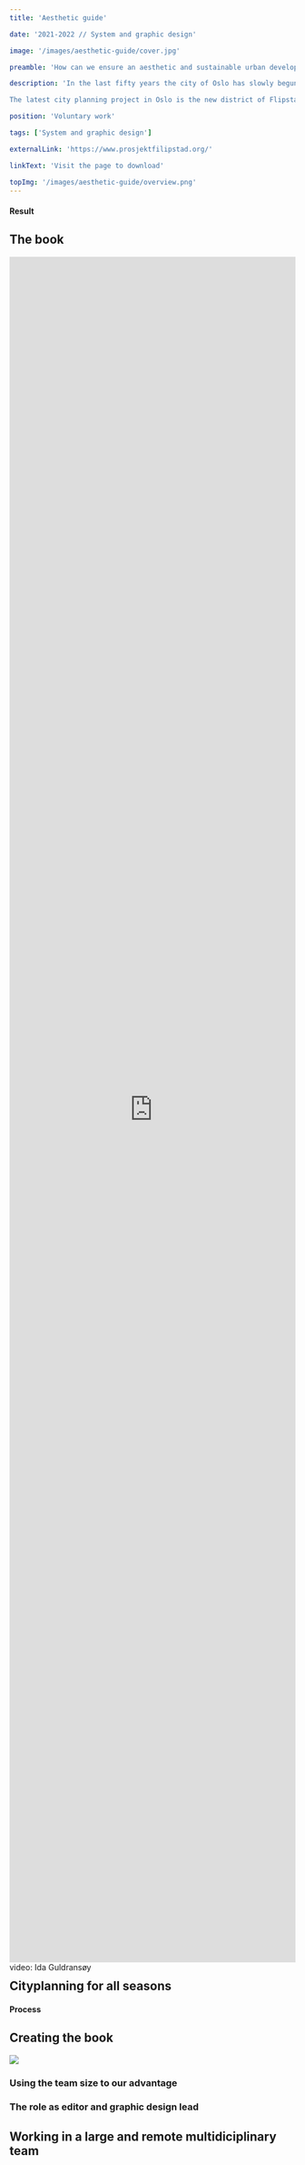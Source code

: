 ```yaml
---
title: 'Aesthetic guide'

date: '2021-2022 // System and graphic design'

image: '/images/aesthetic-guide/cover.jpg'

preamble: 'How can we ensure an aesthetic and sustainable urban development for the city of Oslo?'

description: 'In the last fifty years the city of Oslo has slowly begun to neglect the value of aestethics in architecture and city planning. There are very few parts of the law that regulate what materials are used and how they are used - which has a negative imapact on the people that live in the city.

The latest city planning project in Oslo is the new district of Flipstad. To create a new perspective on how we should approach aesthetics in city planning thirty students took on the challange to convince the politicians and have the voice of the youth heard in the public space.'

position: 'Voluntary work'

tags: ['System and graphic design']

externalLink: 'https://www.prosjektfilipstad.org/'

linkText: 'Visit the page to download'

topImg: '/images/aesthetic-guide/overview.png'
---
```


#### Result

## The book

<div class="pictureContainer" style="width: 100%; height: 75vh;">
<iframe src="https://player.vimeo.com/video/744638399?background=1&h=944437320d&autoplay=1&color=000000&title=0&byline=0&portrait=0&muted=1" style="width:100%; height: 100%; justify-self: end" frameborder="0" allow="autoplay; fullscreen; picture-in-picture" allowfullscreen></iframe>
<figcaption class="t-right"> video: Ida Guldransøy
</figcaption>
</div>

<!-- <img src="images/aesthetic-guide/book-1.jpg" class="contentImg">

<img src="images/aesthetic-guide/book-2.jpg" class="contentImg">

<img src="images/aesthetic-guide/book-cover.jpg" class="contentImg"> -->

## Cityplanning for all seasons

<!-- <img src="images/aesthetic-guide/Hasvold-bad.png" class="contentImg">

<img src="images/aesthetic-guide/pool-winter-summer.
png" class="contentImg">

<img src="images/aesthetic-guide/sauna-winter-summer.png" class="contentImg"> -->

#### Process

## Creating the book

<img src="images/aesthetic-guide/main-illustration_åshild-fostervold.png" class="contentImg">

<!-- ### Field study

<div class="flexImg">
<img src="images/aesthetic-guide/field-study-1.jpg" class="contentImg">

<img src="images/aesthetic-guide/field-study-3.jpg" class="contentImg">

<img src="images/aesthetic-guide/field-study-cruise-ship.jpg" class="contentImg">

<img src="images/aesthetic-guide/field-study-Einar-Rosenhaug.jpg" class="contentImg">

<img src="images/aesthetic-guide/Field-study-Hanne-Økland.jpg" class="contentImg">

<img src="images/aesthetic-guide/filipstad-building-people.jpg" class="contentImg">
</div> -->

### Using the team size to our advantage

### The role as editor and graphic design lead

<!-- <img src="images/aesthetic-guide/chapter-overview-wall.jpg" class="contentImg"> -->

## Working in a large and remote multidiciplinary team
